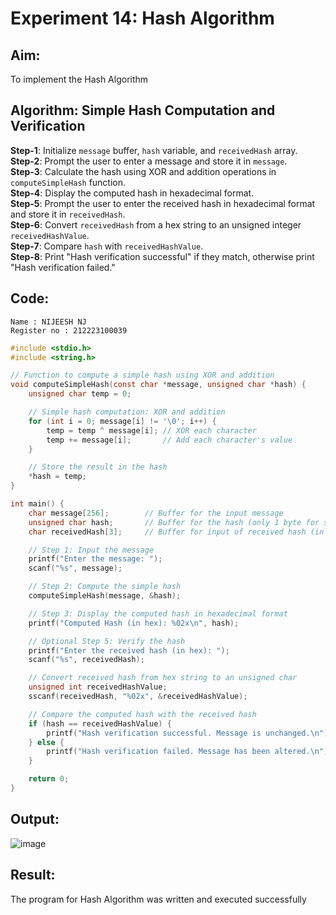 # Experiment 14: Hash Algorithm
 
## Aim:
To implement the Hash Algorithm

## Algorithm: Simple Hash Computation and Verification

**Step-1**: Initialize `message` buffer, `hash` variable, and `receivedHash` array.  
**Step-2**: Prompt the user to enter a message and store it in `message`.  
**Step-3**: Calculate the hash using XOR and addition operations in `computeSimpleHash` function.  
**Step-4**: Display the computed hash in hexadecimal format.  
**Step-5**: Prompt the user to enter the received hash in hexadecimal format and store it in `receivedHash`.  
**Step-6**: Convert `receivedHash` from a hex string to an unsigned integer `receivedHashValue`.  
**Step-7**: Compare `hash` with `receivedHashValue`.  
**Step-8**: Print "Hash verification successful" if they match, otherwise print "Hash verification failed."  


## Code:
```
Name : NIJEESH NJ
Register no : 212223100039
```
```c
#include <stdio.h>
#include <string.h>

// Function to compute a simple hash using XOR and addition
void computeSimpleHash(const char *message, unsigned char *hash) {
    unsigned char temp = 0;

    // Simple hash computation: XOR and addition
    for (int i = 0; message[i] != '\0'; i++) {
        temp = temp ^ message[i]; // XOR each character
        temp += message[i];       // Add each character's value
    }

    // Store the result in the hash
    *hash = temp;
}

int main() {
    char message[256];        // Buffer for the input message
    unsigned char hash;       // Buffer for the hash (only 1 byte for simplicity)
    char receivedHash[3];     // Buffer for input of received hash (in hex format)

    // Step 1: Input the message
    printf("Enter the message: ");
    scanf("%s", message);

    // Step 2: Compute the simple hash
    computeSimpleHash(message, &hash);

    // Step 3: Display the computed hash in hexadecimal format
    printf("Computed Hash (in hex): %02x\n", hash);

    // Optional Step 5: Verify the hash
    printf("Enter the received hash (in hex): ");
    scanf("%s", receivedHash);

    // Convert received hash from hex string to an unsigned char
    unsigned int receivedHashValue;
    sscanf(receivedHash, "%02x", &receivedHashValue);

    // Compare the computed hash with the received hash
    if (hash == receivedHashValue) {
        printf("Hash verification successful. Message is unchanged.\n");
    } else {
        printf("Hash verification failed. Message has been altered.\n");
    }

    return 0;
}

```

## Output:
![image](https://github.com/user-attachments/assets/31313de0-db66-45cb-a481-01baca72b9cf)


## Result:
The program for Hash Algorithm was written and executed successfully


